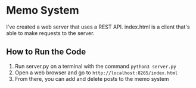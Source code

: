 # Memo System

I've created a web server that uses a REST API. index.html is a client that's able to make requests to the server. 

## How to Run the Code
1. Run server.py on a terminal with the command ```python3 server.py```
2. Open a web browser and go to ```http://localhost:8265/index.html```
3. From there, you can add and delete posts to the memo system
